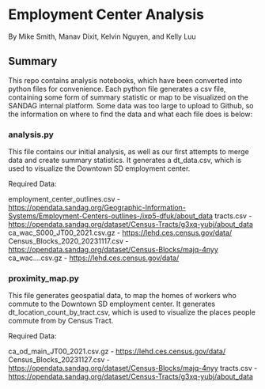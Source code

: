 # Employment Center Analysis

By Mike Smith, Manav Dixit, Kelvin Nguyen, and Kelly Luu

## Summary

This repo contains analysis notebooks, which have been converted into python files for convenience. Each python file generates a csv file, containing some form of summary statistic or map to be visualized on the SANDAG internal platform. Some data was too large to upload to Github, so the information on where to find the data and what each file does is below:

### analysis.py

This file contains our initial analysis, as well as our first attempts to merge data and create summary statistics. It generates a dt_data.csv, which is used to visualize the Downtown SD employment center.

Required Data:

employment_center_outlines.csv - https://opendata.sandag.org/Geographic-Information-Systems/Employment-Centers-outlines-/ixp5-dfuk/about_data
tracts.csv - https://opendata.sandag.org/dataset/Census-Tracts/g3xq-yubj/about_data
ca_wac_S000_JT00_2021.csv.gz - https://lehd.ces.census.gov/data/
Census_Blocks_2020_20231117.csv - https://opendata.sandag.org/dataset/Census-Blocks/majq-4nyy
ca_wac....csv.gz - https://lehd.ces.census.gov/data/

### proximity_map.py

This file generates geospatial data, to map the homes of workers who commute to the Downtown SD employment center. It generates dt_location_count_by_tract.csv, which is used to visualize the places people commute from by Census Tract.

Required Data:

ca_od_main_JT00_2021.csv.gz - https://lehd.ces.census.gov/data/
Census_Blocks_20231127.csv - https://opendata.sandag.org/dataset/Census-Blocks/majq-4nyy
tracts.csv - https://opendata.sandag.org/dataset/Census-Tracts/g3xq-yubj/about_data
